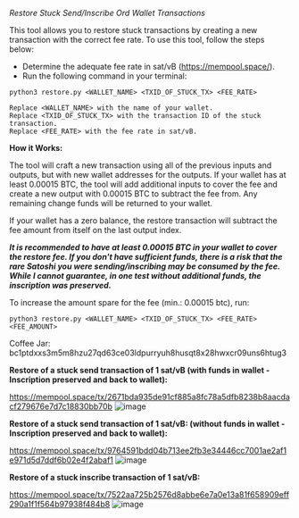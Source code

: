 *Restore Stuck Send/Inscribe Ord Wallet Transactions*

This tool allows you to restore stuck transactions by creating a new transaction with the correct fee rate. To use this tool, follow the steps below:

- Determine the adequate fee rate in sat/vB (https://mempool.space/).
- Run the following command in your terminal:

```python3 restore.py <WALLET_NAME> <TXID_OF_STUCK_TX> <FEE_RATE>```

    Replace <WALLET_NAME> with the name of your wallet.
    Replace <TXID_OF_STUCK_TX> with the transaction ID of the stuck transaction.
    Replace <FEE_RATE> with the fee rate in sat/vB.

**How it Works:**

The tool will craft a new transaction using all of the previous inputs and outputs, but with new wallet addresses for the outputs. If your wallet has at least 0.00015 BTC, the tool will add additional inputs to cover the fee and create a new output with 0.00015 BTC to subtract the fee from. Any remaining change funds will be returned to your wallet.

If your wallet has a zero balance, the restore transaction will subtract the fee amount from itself on the last output index.

***It is recommended to have at least 0.00015 BTC in your wallet to cover the restore fee. If you don't have sufficient funds, there is a risk that the rare Satoshi you were sending/inscribing may be consumed by the fee. While I cannot guarantee, in one test without additional funds, the inscription was preserved.***


To increase the amount spare for the fee (min.: 0.00015 btc), run:

```python3 restore.py <WALLET_NAME> <TXID_OF_STUCK_TX> <FEE_RATE> <FEE_AMOUNT>```


Coffee Jar:  bc1ptdxxs3m5m8hzu27qd63ce03ldpurryuh8husqt8x28hwxcr09uns6htug3 




**Restore of a stuck send transaction of 1 sat/vB (with funds in wallet - Inscription preserved and back to wallet):**

https://mempool.space/tx/2671bda935de91cf885a8fc78a5dfb8238b8aacdacf279676e7d7c18830bb70b
![image](https://user-images.githubusercontent.com/85583249/224977882-7f2fd0ff-5514-4bf5-b360-30bc8077c9c8.png)


**Restore of a stuck send transaction of 1 sat/vB: (without funds in wallet - Inscription preserved and back to wallet):**

https://mempool.space/tx/9764591bdd04b713ee2fb3e34446cc7001ae2af1e971d5d7ddf6b02e4f2abaf1
![image](https://user-images.githubusercontent.com/85583249/224993925-d9536ae5-bb51-445d-ac7f-5c79380e4c54.png)


**Restore of a stuck inscribe transaction of 1 sat/vB:**

https://mempool.space/tx/7522aa725b2576d8abbe6e7a0e13a81f658909eff290a1f1f564b97938f484b8
![image](https://user-images.githubusercontent.com/85583249/225000726-d097803a-fc84-43cc-a189-701c68f707cc.png)
